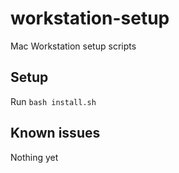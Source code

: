 # workstation-setup
Mac Workstation setup scripts

## Setup

Run `bash install.sh`

## Known issues

Nothing yet

